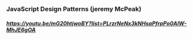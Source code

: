 ### JavaScript Design Patterns (jeremy McPeak)
##### https://youtu.be/mG20htjwoBY?list=PLrzrNeNx3kNHsaPfrpPo0AlW-MhJE6gOA